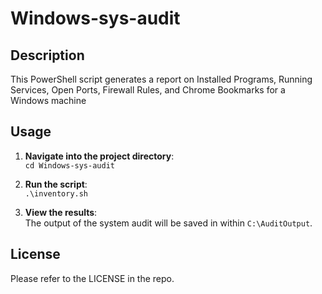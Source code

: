 # Windows-sys-audit

## Description

This PowerShell script generates a report on Installed Programs, Running Services, Open Ports, Firewall Rules, and Chrome Bookmarks for a Windows machine

## Usage

1. **Navigate into the project directory**:  
   `cd Windows-sys-audit`

2. **Run the script**:  
   `.\inventory.sh`

3. **View the results**:  
   The output of the system audit will be saved in within `C:\AuditOutput`.

## License 

Please refer to the LICENSE in the repo.
